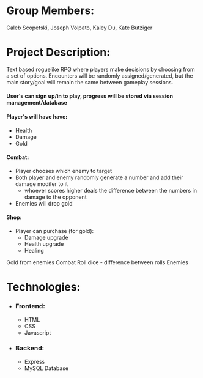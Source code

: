 
# Group Members: 
Caleb Scopetski, Joseph Volpato, Kaley Du, Kate Butziger

# Project Description:
Text based roguelike RPG where players make decisions by choosing from a set of options. Encounters will be randomly assigned/generated, but the main story/goal will remain the same between gameplay sessions.  

#### User's can sign up/in to play, progress will be stored via session management/database

#### Player's will have have:
- Health
- Damage
- Gold

#### Combat:
- Player chooses which enemy to target
- Both player and enemy randomly generate a number and add their damage modifer to it
  - whoever scores higher deals the difference between the numbers in damage to the opponent
- Enemies will drop gold

#### Shop:
- Player can purchase (for gold):
  - Damage upgrade
  - Health upgrade
  - Healing 

Gold from enemies
Combat
Roll dice - difference between rolls
Enemies


# Technologies:
- ### Frontend:
  - HTML
  - CSS
  - Javascript
- ### Backend:
  - Express
  - MySQL Database
  




